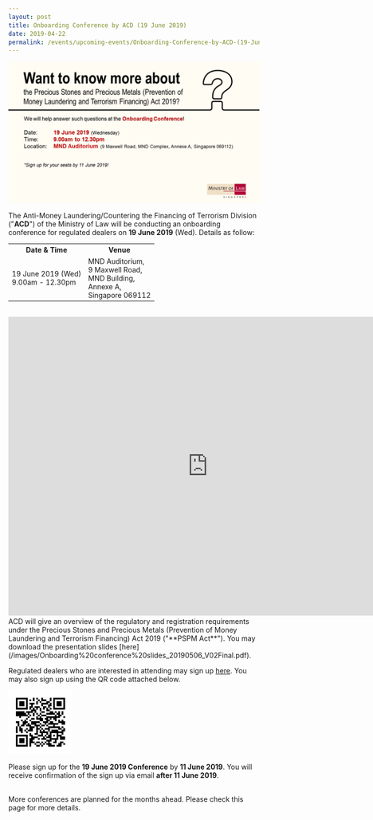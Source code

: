 ```yaml
---
layout: post
title: Onboarding Conference by ACD (19 June 2019)
date: 2019-04-22
permalink: /events/upcoming-events/Onboarding-Conference-by-ACD-(19-June-2019)/
---
```

<a href="/images/JuneOBC.pdf"><img src="/images/JuneOBC.png"></a><br>

The Anti-Money Laundering/Countering the Financing of Terrorism Division ("**ACD**") of the Ministry of Law will be conducting an onboarding conference for regulated dealers on **19 June 2019** (Wed). Details as follow:
<br>
<table>
  <tr>
    <th>Date &amp; Time</th>
    <th>Venue</th>
  </tr>
  <tr>
    <td>19 June 2019 (Wed)<br>9.00am - 12.30pm</td>
    <td>MND Auditorium,<br>9 Maxwell Road, <br>MND Building, <br>Annexe A,<br>Singapore 069112</td>
  </tr>
</table>
<br>

<iframe src="https://www.google.com/maps/embed?pb=!1m18!1m12!1m3!1d3988.8230131225905!2d103.84383631501258!3d1.2798193621523257!2m3!1f0!2f0!3f0!3m2!1i1024!2i768!4f13.1!3m3!1m2!1s0x31da190d5f119e03%3A0xec6abeac873c7e09!2sMND+Auditorium!5e0!3m2!1sen!2ssg!4v1555037744202!5m2!1sen!2ssg" width="800" height="600" frameborder="0" style="border:0" allowfullscreen></iframe>

<br>
ACD will give an overview of the regulatory and registration requirements under the Precious Stones and Precious Metals (Prevention of Money Laundering and Terrorism Financing) Act 2019 ("**PSPM Act**"). You may download the presentation slides [here](/images/Onboarding%20conference%20slides_20190506_V02Final.pdf).

Regulated dealers who are interested in attending may sign up [here](https://form.gov.sg/5cdb92fdcac839001734b2e2
). You may also sign up using the QR code attached below.

<img src="/images/QR1906.png" style="width:129px;height:128px;">	

Please sign up for the **19 June 2019 Conference** by **11 June 2019**.  You will receive confirmation of the sign up via email **after 11 June 2019**.<br><br>

More conferences are planned for the months ahead. Please check this page for more details.
